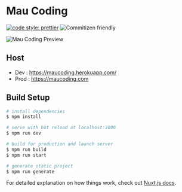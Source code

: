 # Mau Coding

[![code style: prettier](https://img.shields.io/badge/code_style-prettier-ff69b4.svg?style=flat-square)](https://github.com/prettier/prettier)
![Commitizen friendly](https://img.shields.io/badge/commitizen-friendly-brightgreen.svg)

![Mau Coding Preview](https://i.ibb.co/HXg5DH4/Screen-Shot-2020-11-07-at-11-02-54.png)

## Host

- Dev : https://maucoding.herokuapp.com/
- Prod : https://maucoding.com

## Build Setup

```bash
# install dependencies
$ npm install

# serve with hot reload at localhost:3000
$ npm run dev

# build for production and launch server
$ npm run build
$ npm run start

# generate static project
$ npm run generate
```

For detailed explanation on how things work, check out [Nuxt.js docs](https://nuxtjs.org).
